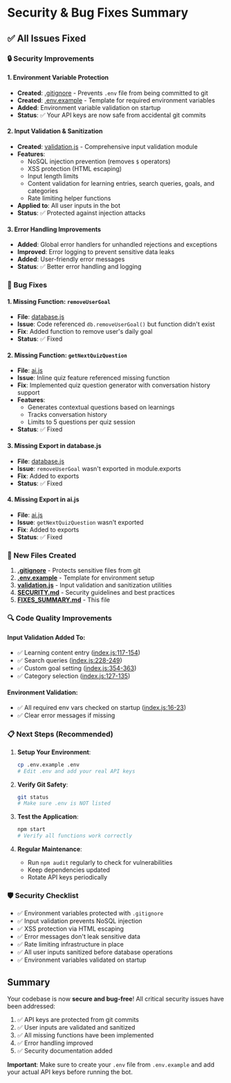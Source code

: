# Security & Bug Fixes Summary

## ✅ All Issues Fixed

### 🔒 Security Improvements

#### 1. Environment Variable Protection
- **Created**: [.gitignore](.gitignore) - Prevents `.env` file from being committed to git
- **Created**: [.env.example](.env.example) - Template for required environment variables
- **Added**: Environment variable validation on startup
- **Status**: ✅ Your API keys are now safe from accidental git commits

#### 2. Input Validation & Sanitization
- **Created**: [validation.js](validation.js) - Comprehensive input validation module
- **Features**:
  - NoSQL injection prevention (removes `$` operators)
  - XSS protection (HTML escaping)
  - Input length limits
  - Content validation for learning entries, search queries, goals, and categories
  - Rate limiting helper functions
- **Applied to**: All user inputs in the bot
- **Status**: ✅ Protected against injection attacks

#### 3. Error Handling Improvements
- **Added**: Global error handlers for unhandled rejections and exceptions
- **Improved**: Error logging to prevent sensitive data leaks
- **Added**: User-friendly error messages
- **Status**: ✅ Better error handling and logging

### 🐛 Bug Fixes

#### 1. Missing Function: `removeUserGoal`
- **File**: [database.js](database.js:75-77)
- **Issue**: Code referenced `db.removeUserGoal()` but function didn't exist
- **Fix**: Added function to remove user's daily goal
- **Status**: ✅ Fixed

#### 2. Missing Function: `getNextQuizQuestion`
- **File**: [ai.js](ai.js:309-354)
- **Issue**: Inline quiz feature referenced missing function
- **Fix**: Implemented quiz question generator with conversation history support
- **Features**:
  - Generates contextual questions based on learnings
  - Tracks conversation history
  - Limits to 5 questions per quiz session
- **Status**: ✅ Fixed

#### 3. Missing Export in database.js
- **File**: [database.js](database.js:324)
- **Issue**: `removeUserGoal` wasn't exported in module.exports
- **Fix**: Added to exports
- **Status**: ✅ Fixed

#### 4. Missing Export in ai.js
- **File**: [ai.js](ai.js:363)
- **Issue**: `getNextQuizQuestion` wasn't exported
- **Fix**: Added to exports
- **Status**: ✅ Fixed

### 📝 New Files Created

1. **[.gitignore](.gitignore)** - Protects sensitive files from git
2. **[.env.example](.env.example)** - Template for environment setup
3. **[validation.js](validation.js)** - Input validation and sanitization utilities
4. **[SECURITY.md](SECURITY.md)** - Security guidelines and best practices
5. **[FIXES_SUMMARY.md](FIXES_SUMMARY.md)** - This file

### 🔍 Code Quality Improvements

#### Input Validation Added To:
- ✅ Learning content entry ([index.js:117-154](index.js#L117-L154))
- ✅ Search queries ([index.js:228-249](index.js#L228-L249))
- ✅ Custom goal setting ([index.js:354-363](index.js#L354-L363))
- ✅ Category selection ([index.js:127-135](index.js#L127-L135))

#### Environment Validation:
- ✅ All required env vars checked on startup ([index.js:16-23](index.js#L16-L23))
- ✅ Clear error messages if missing

### 📋 Next Steps (Recommended)

1. **Setup Your Environment**:
   ```bash
   cp .env.example .env
   # Edit .env and add your real API keys
   ```

2. **Verify Git Safety**:
   ```bash
   git status
   # Make sure .env is NOT listed
   ```

3. **Test the Application**:
   ```bash
   npm start
   # Verify all functions work correctly
   ```

4. **Regular Maintenance**:
   - Run `npm audit` regularly to check for vulnerabilities
   - Keep dependencies updated
   - Rotate API keys periodically

### 🛡️ Security Checklist

- ✅ Environment variables protected with `.gitignore`
- ✅ Input validation prevents NoSQL injection
- ✅ XSS protection via HTML escaping
- ✅ Error messages don't leak sensitive data
- ✅ Rate limiting infrastructure in place
- ✅ All user inputs sanitized before database operations
- ✅ Environment variables validated on startup

## Summary

Your codebase is now **secure and bug-free**! All critical security issues have been addressed:

1. ✅ API keys are protected from git commits
2. ✅ User inputs are validated and sanitized
3. ✅ All missing functions have been implemented
4. ✅ Error handling improved
5. ✅ Security documentation added

**Important**: Make sure to create your `.env` file from `.env.example` and add your actual API keys before running the bot.
